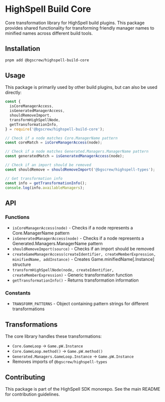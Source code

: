 # HighSpell Build Core

Core transformation library for HighSpell build plugins. This package provides shared functionality for transforming friendly manager names to minified names across different build tools.

## Installation

```bash
pnpm add @bgscrew/highspell-build-core
```

## Usage

This package is primarily used by other build plugins, but can also be used directly:

```javascript
const {
  isCoreManagerAccess,
  isGeneratedManagerAccess,
  shouldRemoveImport,
  transformHighSpellNode,
  getTransformationInfo,
} = require('@bgscrew/highspell-build-core');

// Check if a node matches Core.ManagerName pattern
const coreMatch = isCoreManagerAccess(node);

// Check if a node matches Generated.Managers.ManagerName pattern
const generatedMatch = isGeneratedManagerAccess(node);

// Check if an import should be removed
const shouldRemove = shouldRemoveImport('@bgscrew/highspell-types');

// Get transformation info
const info = getTransformationInfo();
console.log(info.availableManagers);
```

## API

### Functions

- `isCoreManagerAccess(node)` - Checks if a node represents a Core.ManagerName pattern
- `isGeneratedManagerAccess(node)` - Checks if a node represents a Generated.Managers.ManagerName pattern
- `shouldRemoveImport(source)` - Checks if an import should be removed
- `createGameManagerAccess(createIdentifier, createMemberExpression, minifiedName, addInstance)` - Creates Game.minifiedName[.Instance] structure
- `transformHighSpellNode(node, createIdentifier, createMemberExpression)` - Generic transformation function
- `getTransformationInfo()` - Returns transformation information

### Constants

- `TRANSFORM_PATTERNS` - Object containing pattern strings for different transformations

## Transformations

The core library handles these transformations:

- `Core.GameLoop` → `Game.pW.Instance`
- `Core.GameLoop.method()` → `Game.pW.method()`
- `Generated.Managers.GameLoop.Instance` → `Game.pW.Instance`
- Removes imports of `@bgscrew/highspell-types`

## Contributing

This package is part of the HighSpell SDK monorepo. See the main README for contribution guidelines.
